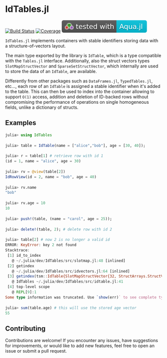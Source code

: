 
# IdTables.jl

[![Build Status](https://github.com/Tortar/IdTables.jl/actions/workflows/CI.yml/badge.svg?branch=main)](https://github.com/Tortar/IdTables.jl/actions/workflows/CI.yml?query=branch%3Amain)
[![Coverage](https://codecov.io/gh/Tortar/IdTables.jl/branch/main/graph/badge.svg)](https://codecov.io/gh/Tortar/IdTables.jl)
[![Aqua](https://raw.githubusercontent.com/JuliaTesting/Aqua.jl/master/badge.svg)](https://github.com/JuliaTesting/Aqua.jl)

`IdTables.jl` implements containers with stable identifiers storing data with a structure-of-vectors layout.

The main type exported by the library is `IdTable`, which is a type compatible with the `Tables.jl` interface. Additionally, 
also the struct vectors types `SlotMapStructVector` and `SparseSetStructVector`, which internally are used to store the data
of an `IdTable`, are available.

Differently from other packages such as `DataFrames.jl`, `TypedTables.jl`, etc..., each row of an `IdTable` is assigned a stable
identifier when it's added to the table. This can then be used to index into the container allowing to support `O(1)` access, addition
and deletion of ID-backed rows without compromising the performance of operations on single homogeneous fields, unlike a dictionary
of structs.

## Examples

```julia
julia> using IdTables

julia> table = IdTable(name = ["alice","bob"], age = [30, 40]);

julia> r = table[1] # retrieve row with id 1
(id = 1, name = "alice", age = 30)

julia> rv = @view(table[2])
IdRowView(id = 2, name = "bob", age = 40)

julia> rv.name
"bob"

julia> rv.age = 10
10

julia> push!(table, (name = "carol", age = 25));

julia> delete!(table, 2); # delete row with id 2

julia> table[2] # now 2 is no longer a valid id
ERROR: KeyError: key 2 not found
Stacktrace:
 [1] id_to_index
   @ ~/.julia/dev/IdTables/src/slotmap.jl:48 [inlined]
 [2] getindex
   @ ~/.julia/dev/IdTables/src/idvectors.jl:64 [inlined]
 [3] getindex(tsm::IdTable{SlotMapStructVector{32, StructArrays.StructVector{…}}}, id::Int64)
   @ IdTables ~/.julia/dev/IdTables/src/idtable.jl:41
 [4] top-level scope
   @ REPL[9]:1
Some type information was truncated. Use `show(err)` to see complete types.

julia> sum(table.age) # this will use the stored age vector
55
```

## Contributing

Contributions are welcome! If you encounter any issues, have suggestions for improvements, or would like to add new features,
feel free to open an issue or submit a pull request.
